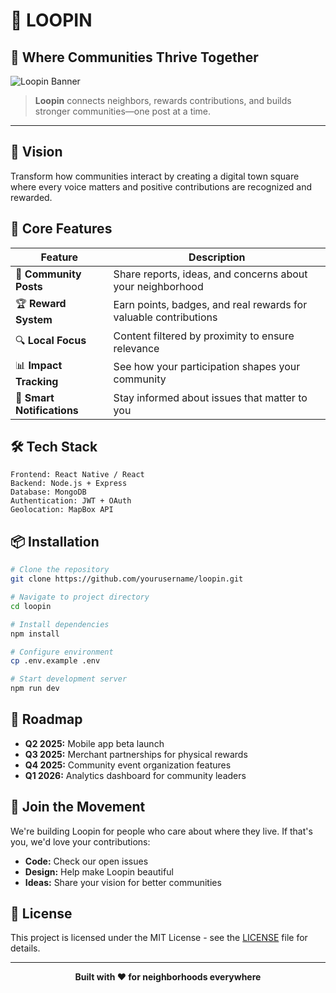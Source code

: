 # 🔄 LOOPIN

## 🌟 Where Communities Thrive Together

![Loopin Banner](https://via.placeholder.com/1200x300)

> **Loopin** connects neighbors, rewards contributions, and builds stronger communities—one post at a time.

---

## 💫 Vision
Transform how communities interact by creating a digital town square where every voice matters and positive contributions are recognized and rewarded.

## 🚀 Core Features

| Feature | Description |
|---------|-------------|
| 📝 **Community Posts** | Share reports, ideas, and concerns about your neighborhood |
| 🏆 **Reward System** | Earn points, badges, and real rewards for valuable contributions |
| 🔍 **Local Focus** | Content filtered by proximity to ensure relevance |
| 📊 **Impact Tracking** | See how your participation shapes your community |
| 🔔 **Smart Notifications** | Stay informed about issues that matter to you |

## 🛠️ Tech Stack

```
Frontend: React Native / React
Backend: Node.js + Express
Database: MongoDB
Authentication: JWT + OAuth
Geolocation: MapBox API
```

## 📦 Installation

```bash
# Clone the repository
git clone https://github.com/yourusername/loopin.git

# Navigate to project directory
cd loopin

# Install dependencies
npm install

# Configure environment
cp .env.example .env

# Start development server
npm run dev
```

## 🔮 Roadmap

- **Q2 2025:** Mobile app beta launch
- **Q3 2025:** Merchant partnerships for physical rewards
- **Q4 2025:** Community event organization features
- **Q1 2026:** Analytics dashboard for community leaders

## 🤝 Join the Movement

We're building Loopin for people who care about where they live. If that's you, we'd love your contributions:

- **Code:** Check our open issues
- **Design:** Help make Loopin beautiful
- **Ideas:** Share your vision for better communities

## 📜 License

This project is licensed under the MIT License - see the [LICENSE](LICENSE) file for details.

---

<p align="center">
  <b>Built with ❤️ for neighborhoods everywhere</b>
</p>
